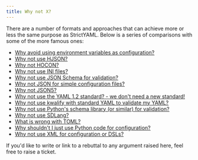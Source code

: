 ```yaml
---
title: Why not X?
---
```


There are a number of formats and approaches that can achieve more or
less the same purpose as StrictYAML. Below is a series of comparisons
with some of the more famous ones:

- [Why avoid using environment variables as configuration?](environment-variables-as-config)
- [Why not use HJSON?](hjson)
- [Why not HOCON?](hocon)
- [Why not use INI files?](ini)
- [Why not use JSON Schema for validation?](json-schema)
- [Why not JSON for simple configuration files?](json)
- [Why not JSON5?](json5)
- [Why not use the YAML 1.2 standard? - we don't need a new standard!](ordinary-yaml)
- [Why not use kwalify with standard YAML to validate my YAML?](pykwalify)
- [Why not use Python's schema library (or similar) for validation?](python-schema)
- [Why not use SDLang?](sdlang)
- [What is wrong with TOML?](toml)
- [Why shouldn't I just use Python code for configuration?](turing-complete-code)
- [Why not use XML for configuration or DSLs?](xml)


If you'd like to write or link to a rebuttal to any argument raised
here, feel free to raise a ticket.
